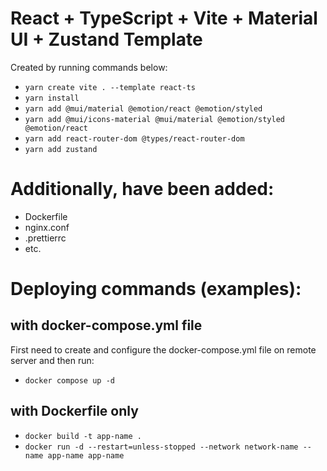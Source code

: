 # React + TypeScript + Vite + Material UI + Zustand Template

Created by running commands below:

- `yarn create vite . --template react-ts`
- `yarn install`
- `yarn add @mui/material @emotion/react @emotion/styled`
- `yarn add @mui/icons-material @mui/material @emotion/styled @emotion/react`
- `yarn add react-router-dom @types/react-router-dom`
- `yarn add zustand`

# Additionally, have been added:

- Dockerfile
- nginx.conf
- .prettierrc
- etc.

# Deploying commands (examples):

## with docker-compose.yml file

First need to create and configure the docker-compose.yml file on remote server and then run:

- `docker compose up -d`

## with Dockerfile only

- `docker build -t app-name .`
- `docker run -d --restart=unless-stopped --network network-name --name app-name app-name`

